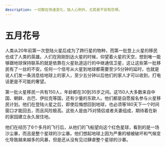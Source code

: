 ```yaml
---
description: 一切都在快速变化，独人心例外，尤其是不安和恐惧。
---
```


# 五月花号

人类从20年前第一次登陆火星后成为了跨行星的物种，而第一批登上火星的移民也成了人类的英雄。人们在刚刚到达火星的时候，仰望着火星的天空，想到唯一能够跟地球保持联系的就是依靠在火星轨道运行的中继通信卫星，这让这些第一批移民有了一丝的不安。任何一个信号从火星到地球都需要至少5分钟的延时，也就是说人们发一条消息给地球上的家人，至少五分钟以后他们的家人才可以收到，打电话更是不可能的奢望。

第一批火星移民一共有150人，年龄都在30到35岁之间。这150人大多数来自中国、朝鲜、古巴、伊拉克等国，还有少量的东欧人。他们都是自愿报名参与火星移民计划。他们在登陆火星之后，即使后悔想回到地球，也必须等180天下一个时间窗口才能回去，而且风险极高。这些人是由75对情侣或者夫妻组成，期待着在新的家园建立永久居住地。

他们在经历了6个多月的飞行后，从他们的飞船望向这个红色星球，看到的是一场沙尘暴，而且是整个星球的沙尘暴。他们想起地球上因为严重的植被破坏和气候变化导致越来越多的风暴，但是还从没有见过肆虐整个星球的沙暴。
